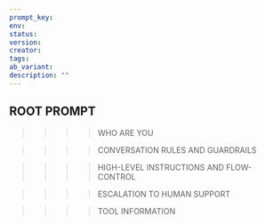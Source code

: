 ```yaml
---
prompt_key:
env: 
status: 
version: 
creator:
tags:
ab_variant: 
description: ""
---
```



## ROOT PROMPT ##


>>>>WHO ARE YOU


>>>>CONVERSATION RULES AND GUARDRAILS


>>>>HIGH-LEVEL INSTRUCTIONS AND FLOW-CONTROL


>>>>ESCALATION TO HUMAN SUPPORT


>>>>TOOL INFORMATION
